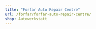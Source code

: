 ```yaml
---
title: "Forfar Auto Repair Centre"
url: /forfar/forfar-auto-repair-centre/
shop: Autowerkstatt
---
```

